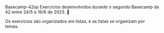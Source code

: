 Basecamp-42sp
Exercícios desenvolvidos durante o segundo Basecamp da 42 entre 24/5 e 16/6 de 2023. 🚀

Os exercícios são organizados em listas, e as listas se organizam por temas.
